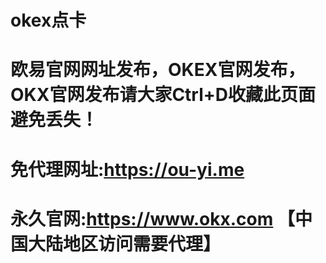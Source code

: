 # okex点卡
# 欧易官网网址发布，OKEX官网发布，OKX官网发布请大家Ctrl+D收藏此页面避免丢失！


# 免代理网址:https://ou-yi.me


# 永久官网:https://www.okx.com 【中国大陆地区访问需要代理】
